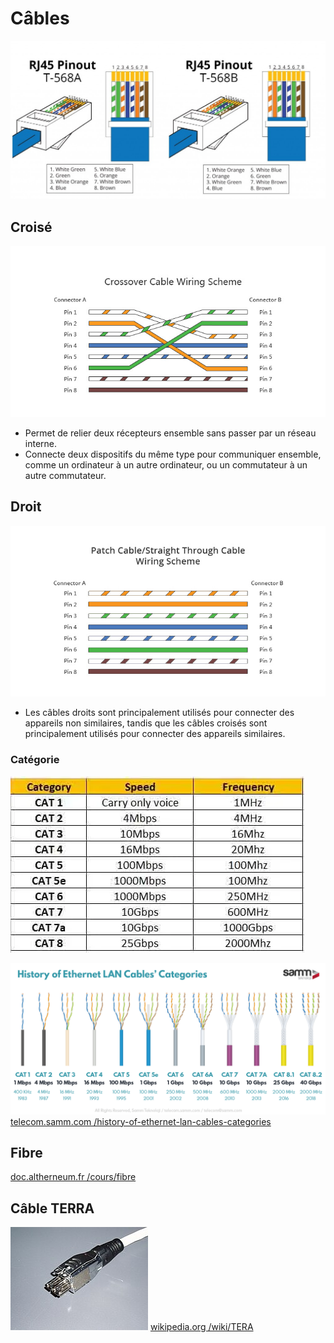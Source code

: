 # Câbles
![câbles](https://github.com/Altherneum/.github/blob/main/note/assets/images/T-568A-vs.-T-568B.jpg?raw=true)

## Croisé
![câble croisé](https://github.com/Altherneum/.github/blob/main/note/assets/images/cables.jpg?raw=true)
- Permet de relier deux récepteurs ensemble sans passer par un réseau interne.  
- Connecte deux dispositifs du même type pour communiquer ensemble, comme un ordinateur à un autre ordinateur, ou un commutateur à un autre commutateur.
## Droit
![câble droit](https://github.com/Altherneum/.github/blob/main/note/assets/images/cables-straight.jpg?raw=true)
- Les câbles droits sont principalement utilisés pour connecter des appareils non similaires, tandis que les câbles croisés sont principalement utilisés pour connecter des appareils similaires.

### Catégorie
![catégorie de câble](https://github.com/Altherneum/.github/blob/main/note/assets/images/ethernet-cable-min.webp?raw=true)

![catégorie câble 2](https://github.com/Altherneum/.github/blob/main/note/assets/images/history-of-ethernet-lan-cables-categories.png?raw=true)
[telecom.samm.com /history-of-ethernet-lan-cables-categories](https://telecom.samm.com/history-of-ethernet-lan-cables-categories)

## Fibre
[doc.altherneum.fr /cours/fibre](https://doc.altherneum.fr/cours/fibre.html)

## Câble TERRA
![câble TERRA](https://github.com/Altherneum/.github/blob/main/note/assets/images/Tera_steckverbinder.jpg?raw=true)
[wikipedia.org /wiki/TERA](https://fr.wikipedia.org/wiki/TERA)